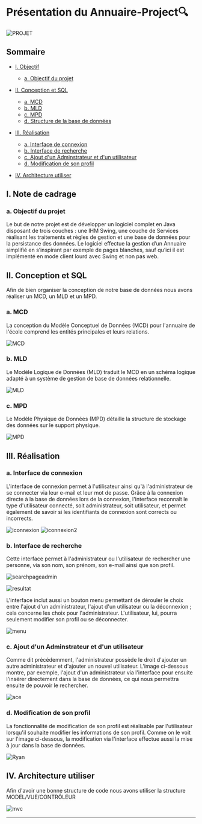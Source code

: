 # Présentation du Annuaire-Project🔍

![PROJET](Images_Readme/PROJET.png)

## Sommaire
- [I. Objectif](#i-Objectif)
  - [a. Objectif du projet](#a-Objectif-du-projet)

- [II. Conception et SQL](#ii-conception-et-sql)
  - [a. MCD](#a-mcd)
  - [b. MLD](#b-mld)
  - [c. MPD](#c-mpd)
  - [d. Structure de la base de données](#d-mpd)

- [III. Réalisation](#iii-conception-et-sql)
  - [a. Interface de connexion](#a-Interface-de-connexion)
  - [b. Interface de recherche](#b-Interface-de-recherche)
  - [c. Ajout d'un Adminstrateur et d'un utilisateur](#c-Ajout-d'un-Adminstrateur-et-d'un-utilisateur)
  - [d. Modification de son profil](#d-Modification-de-son-profil)

- [IV. Architecture utiliser](#i-Architecture-utiliser)  

## I. Note de cadrage

### a. Objectif du projet

Le but de notre projet est de développer un logiciel complet en Java disposant de trois couches :
une IHM Swing, une couche de Services réalisant les traitements et règles de gestion et une base de
données pour la persistance des données. Le logiciel effectue la gestion d’un Annuaire simplifié 
en s’inspirant par exemple de pages blanches, sauf qu’ici il est implémenté en mode client lourd avec Swing et non pas web.

## II. Conception et SQL

Afin de bien organiser la conception de notre base de données nous avons réaliser un MCD, un MLD et un MPD.

### a. MCD
La conception du Modèle Conceptuel de Données (MCD) pour l'annuaire de l'école comprend les entités principales et leurs relations.

![MCD](Images_Readme/MCD.png)

### b. MLD
Le Modèle Logique de Données (MLD) traduit le MCD en un schéma logique adapté à un système de gestion de base de données relationnelle.

![MLD](Images_Readme/MLD.png)

### c. MPD
Le Modèle Physique de Données (MPD) détaille la structure de stockage des données sur le support physique.

![MPD](Images_Readme/MPD.png)

## III. Réalisation

### a. Interface de connexion
L'interface de connexion permet à l'utilisateur ainsi qu'à l'administrateur de se connecter via leur e-mail et leur mot de passe. 
Grâce à la connexion directe à la base de données lors de la connexion, l'interface reconnaît le type d'utilisateur connecté, soit administrateur, soit utilisateur, 
et permet également de savoir si les identifiants de connexion sont corrects ou incorrects.


![iconnexion](Images_Readme/I_connexion.png)      ![iconnexion2](Images_Readme/I_connexion2.png)

### b. Interface de recherche
Cette interface permet à l'administrateur ou l'utilisateur de rechercher une personne, via son nom, son prénom, son e-mail ainsi que son profil.

![searchpageadmin](Images_Readme/searchpageadmin1.png)

![resultat](Images_Readme/result1.png)

L'interface inclut aussi un bouton menu permettant de dérouler le choix entre l'ajout d'un administrateur, l'ajout d'un utilisateur ou la déconnexion ; cela concerne les choix pour l'administrateur.
L'utilisateur, lui, pourra seulement modifier son profil ou se déconnecter.

![menu](Images_Readme/boutonmenu.png)


### c. Ajout d'un Adminstrateur et d'un utilisateur
Comme dit précédemment, l'administrateur possède le droit d'ajouter un autre administrateur et d'ajouter un nouvel utilisateur. L'image ci-dessous montre, par exemple, l'ajout d'un administrateur via l'interface pour ensuite l'insérer directement dans la base de données, ce qui nous permettra ensuite de pouvoir le rechercher.

![ace](Images_Readme/ace.png)


### d. Modification de son profil
La fonctionnalité de modification de son profil est réalisable par l'utilisateur lorsqu'il souhaite modifier les informations de son profil. Comme on le voit sur l'image ci-dessous, la modification via l'interface effectue aussi la mise à jour dans la base de données.

![Ryan](Images_Readme/ryan.png)

## IV. Architecture utiliser

Afin d'avoir une bonne structure de code nous avons utiliser la structure MODEL/VUE/CONTRÔLEUR

![mvc](Images_Readme/mvc.jpg)

---
